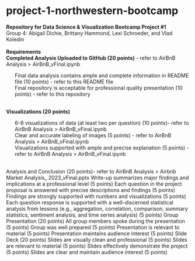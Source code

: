 # project-1-northwestern-bootcamp
<b>Repository for Data Science &amp; Visualization Bootcamp Project #1</b>
<br> Group 4: Abigail Dichie, Brittany Hammond, Lexi Schroeder, and Vlad Koledin
<br>
<br>
<b>Requirements</b><br>
<b>Completed Analysis Uploaded to GitHub (20 points)</b> - refer to AirBnB Analysis > AirBnB_vFinal.ipynb
<ul>Final data analysis contains ample and complete information in README file (10 points) - refer to this README file<br>
  Final repository is acceptable for professional quality presentation (10 points) - refer to this repository </ul>
<br>
<b>Visualizations (20 points)</b><br>
<ul>6–8 visualizations of data (at least two per question) (10 points)- refer to AirBnB Analysis > AirBnB_vFinal.ipynb
<br>Clear and accurate labeling of images (5 points) - refer to AirBnB Analysis > AirBnB_vFinal.ipynb
<br>Visualizations supported with ample and precise explanation (5 points) - refer to AirBnB Analysis > AirBnB_vFinal.ipynb</ul>
<br>
<b></b>Analysis and Conclusion (20 points)- refer to AirBnB Analysis > Airbnb Market Analysis_ 2023_vFinal.pptx</b>
Write-up summarizes major findings and implications at a professional level (5 points)
Each question in the project proposal is answered with precise descriptions and findings (5 points)
Findings are strongly supported with numbers and visualizations (5 points)
Each question response is supported with a well-discerned statistical analysis from lessons (e.g., aggregation, correlation, comparison, summary statistics, sentiment analysis, and time series analysis) (5 points)
Group Presentation (20 points)
All group members spoke during the presentation (5 points)
Group was well prepared (5 points)
Presentation is relevant to material (5 points)
Presentation maintains audience interest (5 points)
Slide Deck (20 points)
Slides are visually clean and professional (5 points)
Slides are relevant to material (5 points)
Slides effectively demonstrate the project (5 points)
Slides are clear and maintain audience interest (5 points)

